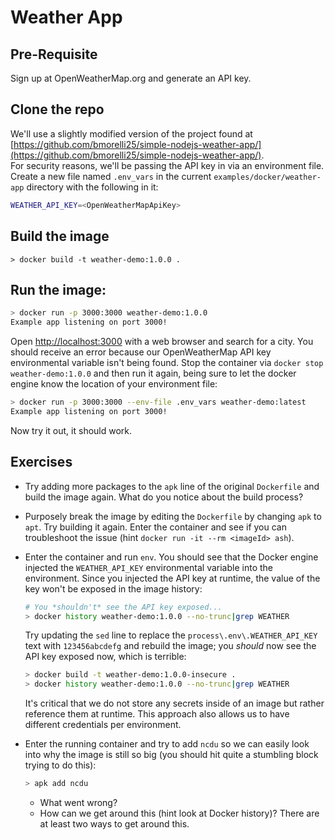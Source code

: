 # Weather App

## Pre-Requisite

Sign up at OpenWeatherMap.org and generate an API key.

## Clone the repo
We'll use a slightly modified version of the project found at [https://github.com/bmorelli25/simple-nodejs-weather-app/](https://github.com/bmorelli25/simple-nodejs-weather-app/).  
For security reasons, we'll be passing the API key in via an environment file.  Create a new file named 
`.env_vars` in the current `examples/docker/weather-app` directory with the following in it:

```bash
WEATHER_API_KEY=<OpenWeatherMapApiKey>
```

## Build the image

`> docker build -t weather-demo:1.0.0 .`

## Run the image:

```bash
> docker run -p 3000:3000 weather-demo:1.0.0
Example app listening on port 3000!
```

Open [http://localhost:3000](http://localhost:3000) with a web browser and search for a city.
You should receive an error because our OpenWeatherMap API key environmental variable 
isn't being found.  Stop the container via `docker stop weather-demo:1.0.0` and then run 
it again, being sure to let the docker engine know the location of your environment file:

```bash
> docker run -p 3000:3000 --env-file .env_vars weather-demo:latest
Example app listening on port 3000!
```

Now try it out, it should work.

## Exercises

* Try adding more packages to the `apk` line of the original `Dockerfile` and build the 
image again.  What do you notice about the build process?

* Purposely break the image by editing the `Dockerfile` by changing `apk` to `apt`.  Try building 
it again. Enter the container and see if you can troubleshoot the issue (hint `docker run -it --rm <imageId> ash`).

* Enter the container and run `env`.  You should see that the Docker engine injected the
  `WEATHER_API_KEY` environmental variable into the environment.  Since you injected the 
  API key at runtime, the value of the key won't be exposed in the image history:

  ```bash
  # You *shouldn't* see the API key exposed...
  > docker history weather-demo:1.0.0 --no-trunc|grep WEATHER
  ```

  Try updating the `sed` line to replace the `process\.env\.WEATHER_API_KEY` text with
  `123456abcdefg` and rebuild the image; you *should* now see the API key exposed now, which 
  is terrible:

  ```bash
  > docker build -t weather-demo:1.0.0-insecure .
  > docker history weather-demo:1.0.0 --no-trunc|grep WEATHER
  ```

  It's critical that we do not store any secrets inside of an image but rather reference them at 
  runtime.  This approach also allows us to have different credentials per environment.

* Enter the running container and try to add `ncdu` so we can easily look into why the image is 
  still so big (you should hit quite a stumbling block trying to do this):

  ```bash
  > apk add ncdu
  ```

    * What went wrong?
    * How can we get around this (hint look at Docker history)?  There are at least two ways to 
      get around this.
